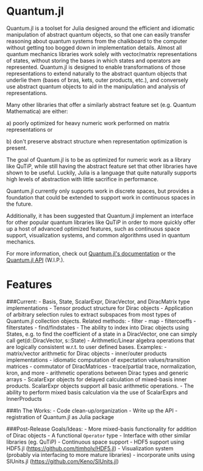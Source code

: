# Quantum.jl

Quantum.jl is a toolset for Julia designed around the efficient and idiomatic
manipulation of abstract quantum objects, so that one can easily transfer
reasoning about quantum systems from the chalkboard to the computer without
getting too bogged down in implementation details. Almost all quantum
mechanics libraries work solely with vector/matrix representations of states,
without storing the bases in which states and operators are represented. Quantum.jl 
is designed to enable transformations of those representations to extend
naturally to the abstract quantum objects that underlie them (bases of bras,
kets, outer products, etc.), and conversely use abstract quantum objects to aid
in the manipulation and analysis of representations.

Many other libraries that offer a similarly abstract feature set 
(e.g. Quantum Mathematica) are either:

a) poorly optimized for heavy numeric work performed on matrix representations or 

b) don't preserve abstract structure when representation optimization is present. 

The goal of Quantum.jl is to be as optimized for numeric work as a library like
QuTiP, while still having the abstract feature set that other libraries have shown 
to be useful. Luckily, Julia is a language that quite naturally supports high levels 
of abstraction with little sacrifice in performance.

Quantum.jl currently only supports work in discrete spaces, but provides a foundation
that could be extended to support work in continuous spaces in the future. 

Additionally, it has been suggested that Quantum.jl implement an interface for other 
popular quantum libraries like QuTiP in order to more quickly offer up a host of advanced 
optimized features, such as continuous space support, visualization systems, 
and common algorithms used in quantum mechanics.

For more information, check out [Quantum.jl's documentation](https://github.com/jrevels/Quantum.jl/blob/master/docs/docs.md) or
the [Quantum.jl API](https://github.com/jrevels/Quantum.jl/blob/master/docs/api.md) (W.I.P.).

Features
==========

###Current:
	- Basis, State, ScalarExpr, DiracVector, and DiracMatrix type implementations
	- Tensor product structure for Dirac objects
	- Application of arbitrary selection rules to extract subspaces from most types of 
	  Quantum.jl collection objects. Related methods:
	  	- filter
	  	- map
	  	- filtercoeffs
	 	- filterstates
	 	- find/findstates
	- The ability to index into Dirac objects using States, e.g. to find the coefficient
	  of a state in a DiracVector, one can simply call get(d::DiracVector, s::State) 
	- Arithmetic/Linear algebra operations that are logically consistent w.r.t. to user
	  defined bases. Examples: 
		- matrix/vector arithmetic for Dirac objects
		- inner/outer products implementations
		- idiomatic computation of expectation values/transition matrices
		- commutator of DiracMatrices
		- trace/partial trace, normalization, kron, and more
		- arithmetic operations between Dirac types and generic arrays
	- ScalarExpr objects for delayed calculation of mixed-basis inner products. ScalarExpr
	  objects support all basic arithmetic operations. 
	- The ability to perform mixed basis calculation via the use of ScalarExprs and InnerProducts

###In The Works:
	- Code clean-up/organization
	- Write up the API 
	- registration of Quantum.jl as Julia package

###Post-Release Goals/Ideas:
	- More mixed-basis functionality for addition of Dirac objects
	- A functional `Operator` type
	- Interface with other similar libraries (eg. QuTiP)
	- Continuous space support
	- HDF5 support using HDF5.jl (https://github.com/timholy/HDF5.jl)
	- Visualization system (probably via interfacing to more mature libraries)
	- incorporate units using SIUnits.jl (https://github.com/Keno/SIUnits.jl) 
